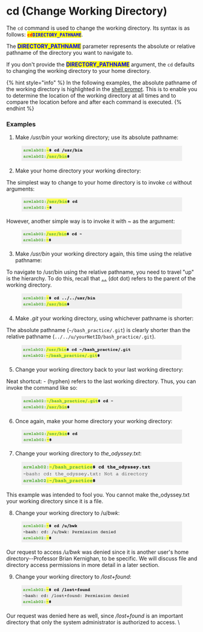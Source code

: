 # cd (Change Working Directory)

The `cd` command is used to change the working directory. Its syntax is as follows:  <mark style="color:red;">**`cd`**</mark><mark style="color:blue;">**`DIRECTORY_PATHNAME`**</mark>.

The <mark style="color:blue;">**DIRECTORY\_PATHNAME**</mark> parameter represents the absolute or relative pathname of the directory you want to navigate to.&#x20;

If you don't provide the <mark style="color:blue;">**DIRECTORY\_PATHNAME**</mark> argument, the `cd` defaults to changing the working directory to your home directory.

{% hint style="info" %}
In the following examples, the absolute pathname of the working directory is highlighted in the [shell prompt](../warm-up-commands.md#shell-prompt). This is to enable you to determine the location of the working directory at all times and to compare the location before and after each command is executed.
{% endhint %}

### Examples

1. Make _/usr/bin_ your working directory; use its absolute pathname:&#x20;

<figure><img src="../../.gitbook/assets/Screenshot 2023-04-25 at 10.09.04 PM.png" alt=""><figcaption></figcaption></figure>

2. Make your home directory your working directory:

The simplest way to change to your home directory is to invoke `cd` without arguments:&#x20;

<figure><img src="../../.gitbook/assets/Screenshot 2023-04-25 at 10.09.21 PM.png" alt=""><figcaption></figcaption></figure>

However, another simple way is to invoke it with _\~_ as the argument:

<figure><img src="../../.gitbook/assets/Screenshot 2023-04-25 at 11.26.15 PM.png" alt=""><figcaption></figcaption></figure>

3. Make _/usr/bin_ your working directory again, this time using the relative pathname:&#x20;

To navigate to /usr/bin using the relative pathname, you need to travel "up" is the hierarchy. To do this, recall that [**`..`**](../../linux/filesystem/notable-directories.md#the-.-dot-and-..-dot-dot-directories) (dot dot) refers to the parent of the working directory.&#x20;

<figure><img src="../../.gitbook/assets/Screenshot 2023-04-25 at 10.09.32 PM.png" alt=""><figcaption></figcaption></figure>

4. Make _.git_ your working directory, using whichever pathname is shorter:

The absolute pathname (`~/bash_practice/.git`) is clearly shorter than the relative pathname (`../../u/yourNetID/bash_practice/.git`).

<figure><img src="../../.gitbook/assets/Screenshot 2023-04-25 at 10.09.41 PM.png" alt=""><figcaption></figcaption></figure>

5. Change your working directory back to your last working directory:

Neat shortcut: - (hyphen) refers to the last working directory. Thus, you can invoke the command like so:

<figure><img src="../../.gitbook/assets/Screenshot 2023-04-25 at 10.09.52 PM.png" alt=""><figcaption></figcaption></figure>

6. Once again, make your home directory your working directory:

<figure><img src="../../.gitbook/assets/Screenshot 2023-04-25 at 10.09.21 PM.png" alt=""><figcaption></figcaption></figure>

7. Change your working directory to _the\_odyssey.txt_:

<figure><img src="../../.gitbook/assets/Screenshot 2023-05-09 at 5.12.33 PM.png" alt=""><figcaption></figcaption></figure>

This example was intended to fool you. You cannot make the\_odyssey.txt your working directory since it is a file.&#x20;

8. Change your working directory to /u/_bwk_:

<figure><img src="../../.gitbook/assets/Screenshot 2023-04-25 at 10.10.15 PM.png" alt=""><figcaption></figcaption></figure>

Our request to access _/u/bwk_ was denied since it is another user's home directory--Professor Brian Kernighan, to be specific. We will discuss file and directory access permissions in more detail in a later section.&#x20;

9. Change your working directory to _/lost+found_:

<figure><img src="../../.gitbook/assets/Screenshot 2023-04-25 at 10.10.26 PM.png" alt=""><figcaption></figcaption></figure>

Our request was denied here as well, since _/lost+found_ is an important directory that only the system administrator is authorized to access. \
